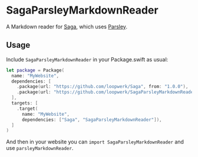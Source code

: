 # SagaParsleyMarkdownReader

A Markdown reader for [Saga](https://github.com/loopwerk/Saga), which uses [Parsley](https://github.com/loopwerk/Parsley).

## Usage
Include `SagaParsleyMarkdownReader` in your Package.swift as usual:

``` swift
let package = Package(
  name: "MyWebsite",
  dependencies: [
    .package(url: "https://github.com/loopwerk/Saga", from: "1.0.0"),
    .package(url: "https://github.com/loopwerk/SagaParsleyMarkdownReader", from: "0.6.0"),
  ],
  targets: [
    .target(
      name: "MyWebsite",
      dependencies: ["Saga", "SagaParsleyMarkdownReader"]),
  ]
)
```

And then in your website you can `import SagaParsleyMarkdownReader` and use `parsleyMarkdownReader`.
